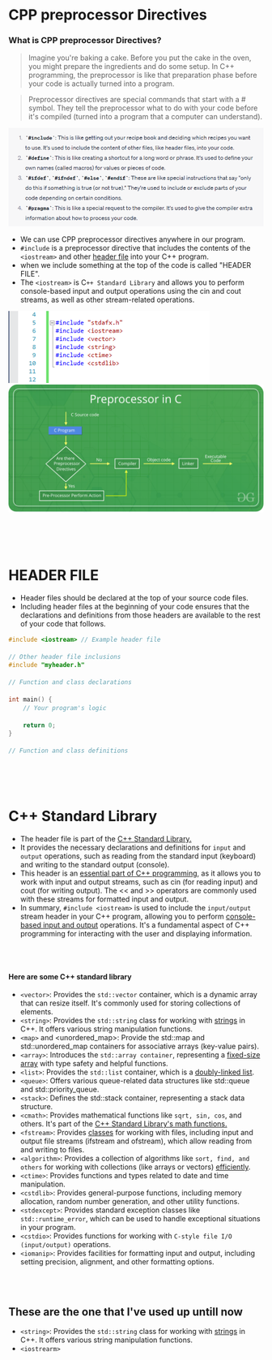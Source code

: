 # CPP preprocessor Directives

### What is CPP preprocessor Directives?

> Imagine you're baking a cake. Before you put the cake in the oven, you might prepare the ingredients and do some setup. In C++ programming, the preprocessor is like that preparation phase before your code is actually turned into a program.

> Preprocessor directives are special commands that start with a # symbol. They tell the preprocessor what to do with your code before it's compiled (turned into a program that a computer can understand).

![cpp preprocessor](docs/cpp_preprocessor.png)

* We can use CPP preprocessor directives anywhere in our program.
* `#include` is a preprocessor directive that includes the contents of the `<iostream>` and other <ins>header file</ins> into your C++ program.
* when we include something at the top of the code is called "HEADER FILE".
* The `<iostream>` is C`++ Standard Library` and allows you to perform console-based input and output operations using the cin and cout streams, as well as other stream-related operations.

![/docs/lz4hW.png](docs/lz4hW.png)
![preprocessor in C](docs/Preprocessor-In-C.png)

<br>
<br>
<br>

# HEADER FILE

* Header files should be declared at the top of your source code files.
* Including header files at the beginning of your code ensures that the declarations and definitions from those headers are available to the rest of your code that follows.

```c++
#include <iostream> // Example header file

// Other header file inclusions
#include "myheader.h"

// Function and class declarations

int main() {
    // Your program's logic

    return 0;
}

// Function and class definitions

```

<br>
<br>
<br>

# C++ Standard Library 

* The <iostream> header file is part of the <ins>C++ Standard Library.</ins>
* It provides the necessary declarations and definitions for `input` and `output` operations, such as reading from the standard input (keyboard) and writing to the standard output (console).
* This header is an <ins>essential part of C++ programming</ins>, as it allows you to work with input and output streams, such as cin (for reading input) and cout (for writing output). The << and >> operators are commonly used with these streams for formatted input and output.
* In summary, `#include <iostream>` is used to include the `input/output` stream header in your C++ program, allowing you to perform <ins>console-based input and output</ins> operations. It's a fundamental aspect of C++ programming for interacting with the user and displaying information.


<br>
<br>





#### Here are some C++ standard library

* `<vector>`: Provides the `std::vector` container, which is a dynamic array that can resize itself. It's commonly used for storing collections of elements.
* `<string>`: Provides the `std::string` class for working with <ins>strings</ins> in C++. It offers various string manipulation functions.
* `<map>` and <unordered_map>: Provide the std::map and std::unordered_map containers for associative arrays (key-value pairs).
* `<array>`: Introduces the `std::array container`, representing a <ins>fixed-size array</ins> with type safety and helpful functions.
* `<list>`: Provides the `std::list` container, which is a <ins>doubly-linked list</ins>.
* `<queue>`: Offers various queue-related data structures like std::queue and std::priority_queue.
* `<stack>`: Defines the std::stack container, representing a stack data structure.
* `<cmath>`: Provides mathematical functions like `sqrt, sin, cos`, and others. It's part of the <ins>C++ Standard Library's math functions.</ins>
* `<fstream>`: Provides <ins>classes</ins> for working with files, including input and output file streams (ifstream and ofstream), which allow reading from and writing to files.
* `<algorithm>`: Provides a collection of algorithms like `sort, find, and others` for working with collections (like arrays or vectors) <ins>efficiently</ins>.
* `<ctime>`: Provides functions and types related to date and time manipulation.
* `<cstdlib>`: Provides general-purpose functions, including memory allocation, random number generation, and other utility functions.
* `<stdexcept>`: Provides standard exception classes like `std::runtime_error`, which can be used to handle exceptional situations in your program.
* `<cstdio>`: Provides functions for working with `C-style file I/O (input/output)` operations.
* `<iomanip>`: Provides facilities for formatting input and output, including setting precision, alignment, and other formatting options.

<br>
<br>


## These are the one that I've used up untill now

* `<string>`: Provides the `std::string` class for working with <ins>strings</ins> in C++. It offers various string manipulation functions.
* `<iostrearm>`


